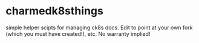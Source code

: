 # charmedk8sthings
simple helper scipts for managing ck8s docs. Edit to point at your own fork (which you must have created!), etc.
No warranty implied!
